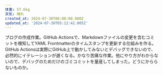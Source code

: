 ```yaml
---
体重: 57.6kg
天気: 晴れ
created_at: 2024-07-30T00:00:00.000Z
updated_at: '2024-07-30T05:12:42.005Z'
---
```


ブログの作成作業。GitHub Actionsで、Markdownファイルの変更を含むコミットを検知してYAML Frontmatterのタイムスタンプを更新する仕組みを作る。GitHub Actionsは実際にGitHub上で動かしてみないとデバッグできないので、必然的にイテレーションが遅くなる。かなり苦痛な作業。他にやり方がわからないので、デバッグのためだけのゴミコミットを量産してしまった。どうにかららないものか。
